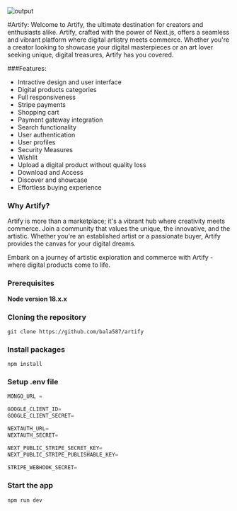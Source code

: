 ![output](https://i.pinimg.com/originals/45/d9/9d/45d99d9bbb32109a1063a267d33c7a16.jpg)

#Artify:
Welcome to Artify, the ultimate destination for creators and enthusiasts alike. Artify, crafted with the power of Next.js, offers a seamless and vibrant platform where digital artistry meets commerce. Whether you're a creator looking to showcase your digital masterpieces or an art lover seeking unique, digital treasures, Artify has you covered.


###Features:
- Intractive design and user interface
- Digital products categories
- Full responsiveness
- Stripe payments
- Shopping cart
- Payment gateway integration
- Search functionality
- User authentication
- User profiles
- Security Measures
- Wishlit
- Upload a digital product without quality loss
- Download and Access
- Discover and showcase
- Effortless buying experience

### Why Artify?

Artify is more than a marketplace; it's a vibrant hub where creativity meets commerce. Join a community that values the unique, the innovative, and the artistic. Whether you're an established artist or a passionate buyer, Artify provides the canvas for your digital dreams.

Embark on a journey of artistic exploration and commerce with Artify - where digital products come to life.

### Prerequisites

**Node version 18.x.x**

### Cloning the repository

```shell
git clone https://github.com/bala587/artify
```
### Install packages

```shell
npm install 
```

### Setup .env file


```js
MONGO_URL = 

GOOGLE_CLIENT_ID=
GOOGLE_CLIENT_SECRET=

NEXTAUTH_URL=
NEXTAUTH_SECRET=

NEXT_PUBLIC_STRIPE_SECRET_KEY=
NEXT_PUBLIC_STRIPE_PUBLISHABLE_KEY=

STRIPE_WEBHOOK_SECRET=
```

### Start the app

```shell
npm run dev
```
